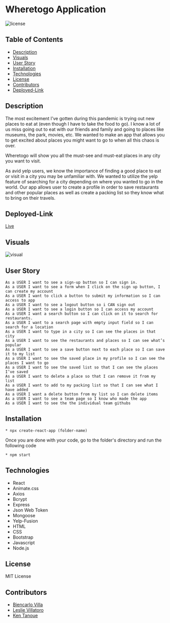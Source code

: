 # Wheretogo Application

![license](https://img.shields.io/badge/license-MIT-blue.svg) 

## Table of Contents
  * [Description](#Description)
  * [Visuals](#Visuals)
  * [User Story](#Userstory)
  * [Installation](#Installation)
  * [Technologies](#Technologies)
  * [License](#license)
  * [Contributors](#Contributors)
  * [Deployed-Link](#Deployed-Link)


## Description
The most excitement I’ve gotten during this pandemic is trying out new places to eat at (even though I have to take the food to go). I know a lot of us miss going out to eat with our friends and family and going to places like museums, the park, movies, etc. We wanted to make an app that allows you to get excited about places you might want to go to when all this chaos is over. 

Wheretogo will show you all the must-see and must-eat places in any city you want to visit.

As avid yelp users, we know the importance of finding a good place to eat or visit in a city you may be unfamiliar with. We wanted to utilize the yelp feature of searching for a city depending on where you wanted to go in the world. Our app allows user to create a profile in order to save restaurants and other popular places as well as create a packing list so they know what to bring on their travels. 

## Deployed-Link
  [Live ](https://wheretogo2.herokuapp.com/)


## Visuals
![visual](public/use.gif)

## User Story
```
As a USER I want to see a sign-up button so I can sign in.
As a USER I want to see a form when I click on the sign up button, I can create my account
As a USER I want to click a button to submit my information so I can access to app
As a USER I want to see a logout button so i CAN sign out
As a USER I want to see a login button so I can access my account
As a USER I want a search button so I can click on it to search for restaurants.
As a USER I want to a search page with empty input field so I can search for a location
As a USER I want to type in a city so I can see the places in that city
As a USER I want to see the restaurants and places so I can see what’s popular
As a USER I want to see a save button next to each place so I can save it to my list
As a USER I want to see the saved place in my profile so I can see the places I want to go 
As a USER I want to see the saved list so that I can see the places I’ve saved
As a USER I want to delete a place so that I can remove it from my list 
As a USER I want to add to my packing list so that I can see what I have added
As a USER I want a delete button from my list so I can delete items 
As a USER I want to see a team page so I know who made the app
As a USER I want to see the the individual team githubs 
```


## Installation 
```
* npx create-react-app (folder-name) 
```

Once you are done with your code, go to the folder's directory and run the following code 
```
* npm start
```


## Technologies
* React 
* Animate.css
* Axios
* Bcrypt
* Express
* Json Web Token
* Mongoose
* Yelp-Fusion
* HTML
* CSS
* Bootstrap
* Javascript
* Node.js

## License
MIT License
  
## Contributors
  - [Biencarlo Villa](https://github.com/biencarlovilla)
  - [Leslie Villatoro](https://github.com/leslievill)
  - [Ken Tanoue](https://github.com/kent28808)
   

